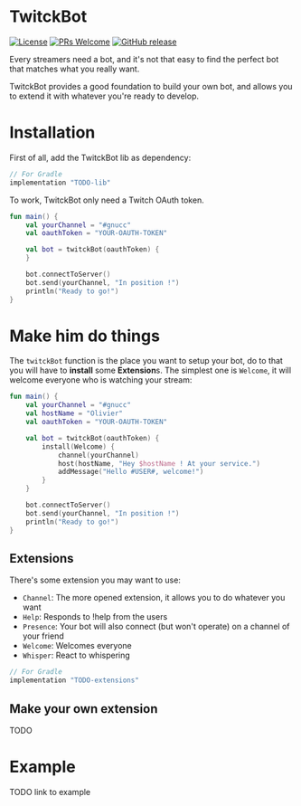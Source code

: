 # TwitckBot

[![License](https://img.shields.io/badge/License-Apache%202.0-blue.svg?style=flat-square)](https://opensource.org/licenses/Apache-2.0)
[![PRs Welcome](https://img.shields.io/badge/PRs-welcome-orange.svg?style=flat-square)](http://makeapullrequest.com)
[![GitHub release](https://img.shields.io/github/release/Naereen/StrapDown.js.svg?style=flat-square)](https://GitHub.com/Naereen/StrapDown.js/releases/)

Every streamers need a bot, and it's not that easy to find the perfect bot that matches what you really want.

TwitckBot provides a good foundation to build your own bot, and allows you to extend it with whatever you're ready to develop.

# Installation

First of all, add the TwitckBot lib as dependency:

```groovy
// For Gradle
implementation "TODO-lib"
```

To work, TwitckBot only need a Twitch OAuth token.

```kotlin
fun main() {
    val yourChannel = "#gnucc"
    val oauthToken = "YOUR-OAUTH-TOKEN"

    val bot = twitckBot(oauthToken) {
    }

    bot.connectToServer()
    bot.send(yourChannel, "In position !")
    println("Ready to go!")
}
```

# Make him do things

The `twitckBot` function is the place you want to setup your bot, do to that you will have to **install** some **Extension**s.
The simplest one is `Welcome`, it will welcome everyone who is watching your stream:

```kotlin
fun main() {
    val yourChannel = "#gnucc"
    val hostName = "Olivier"
    val oauthToken = "YOUR-OAUTH-TOKEN"

    val bot = twitckBot(oauthToken) {
        install(Welcome) {
            channel(yourChannel)
            host(hostName, "Hey $hostName ! At your service.")
            addMessage("Hello #USER#, welcome!")
        }
    }

    bot.connectToServer()
    bot.send(yourChannel, "In position !")
    println("Ready to go!")
}
```

## Extensions

There's some extension you may want to use:

- `Channel`: The more opened extension, it allows you to do whatever you want
- `Help`: Responds to !help from the users
- `Presence`: Your bot will also connect (but won't operate) on a channel of your friend
- `Welcome`: Welcomes everyone
- `Whisper`: React to whispering

```groovy
// For Gradle
implementation "TODO-extensions"
```

## Make your own extension

TODO

# Example

TODO link to example

# 